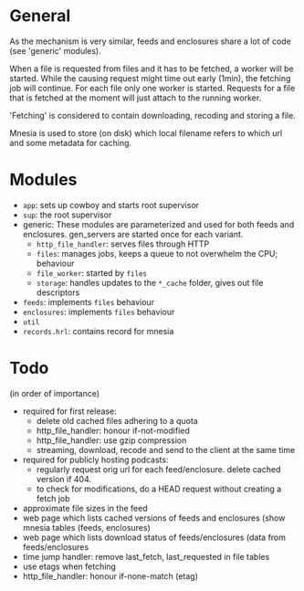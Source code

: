 General
=======

As the mechanism is very similar, feeds and enclosures share a lot of code (see
'generic' modules).

When a file is requested from files and it has to be fetched, a worker will be
started. While the causing request might time out early (1min), the fetching
job will continue. For each file only one worker is started. Requests for a
file that is fetched at the moment will just attach to the running worker.

'Fetching' is considered to contain downloading, recoding and storing a file.

Mnesia is used to store (on disk) which local filename refers to which url and
some metadata for caching.


Modules
=======

 - `app`: sets up cowboy and starts root supervisor
 - `sup`: the root supervisor
 - generic: These modules are parameterized and used for both feeds and
   enclosures. gen_servers are started once for each variant.
   - `http_file_handler`: serves files through HTTP
   - `files`: manages jobs, keeps a queue to not overwhelm the CPU; behaviour
   - `file_worker`: started by `files`
   - `storage`: handles updates to the `*_cache` folder, gives out file descriptors
 - `feeds`: implements `files` behaviour
 - `enclosures`: implements `files` behaviour
 - `util`
 - `records.hrl`: contains record for mnesia


Todo
====

(in order of importance)
 - required for first release:
   - delete old cached files adhering to a quota
   - http_file_handler: honour if-not-modified
   - http_file_handler: use gzip compression
   - streaming, download, recode and send to the client at the same time
 - required for publicly hosting podcasts:
   - regularly request orig url for each feed/enclosure. delete cached version
     if 404.
   - to check for modifications, do a HEAD request without creating a fetch job
 - approximate file sizes in the feed
 - web page which lists cached versions of feeds and enclosures (show mnesia
   tables (feeds, enclosures)
 - web page which lists download status of feeds/enclosures (data from
   feeds/enclosures
 - time jump handler: remove last_fetch, last_requested in file tables
 - use etags when fetching
 - http_file_handler: honour if-none-match (etag)

